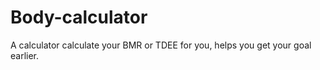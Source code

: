 # Body-calculator
A calculator calculate your BMR or TDEE for you, helps you get your goal earlier.
